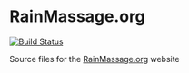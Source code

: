 # RainMassage.org

[![Build Status](https://travis-ci.org/TwitchBronBron/rainmassage.org.svg?branch=master)](https://travis-ci.org/TwitchBronBron/rainmassage.org)

Source files for the [RainMassage.org](https://www.rainmassage.org) website
